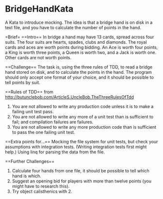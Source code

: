 BridgeHandKata
==============

A Kata to introduce mocking. The idea is that a bridge hand is on disk in a text file, and you have to calculate the number of points in the hand.

=Brief=
==Intro==
In bridge a hand may have 13 cards, spread across four suits. The four suits are hearts, spades, clubs and diamonds.
The royal cards and aces are worth points during bidding. An Ace is worth four points, a King is worth three points, a Queen is worth two, and a Jack is worth one. 
Other cards are not worth points.

==Challenge==
The task is, using the three rules of TDD, to read a bridge hand stored on disk, and to calculate the points in the hand. 
The program should only accept one format of your choice, and it should be possible to tell points by suit.

==Rules of TDD==
from http://butunclebob.com/ArticleS.UncleBob.TheThreeRulesOfTdd

1. You are not allowed to write any production code unless it is to make a failing unit test pass.
2. You are not allowed to write any more of a unit test than is sufficient to fail; and compilation failures are failures.
3. You are not allowed to write any more production code than is sufficient to pass the one failing unit test.

==Extra points for...==
Mocking the file system for unit tests, but check your assumptions with integration tests. (Writing integration tests first might help.)
Using linq for parsing the data from the file.

==Further Challenges==
1. Calculate four hands from one file, it should be possible to tell which hand is which.
2. Suggest an opening bid for players with more than twelve points (you might have to research this).
3. Try object calisthenics with 2.

